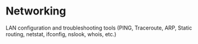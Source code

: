 # Networking
 LAN configuration and troubleshooting tools (PING, Traceroute, ARP, Static routing, netstat, ifconfig, nslook, whois, etc.)
